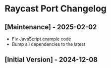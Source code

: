# Raycast Port Changelog

## [Maintenance] - 2025-02-02

- Fix JavaScript example code
- Bump all dependencies to the latest

## [Initial Version] - 2024-12-08
